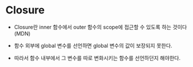 # Closure

- Closure란 inner 함수에서 outer 함수의 scope에 접근할 수 있도록 하는 것이다 (MDN)

- 함수 외부에 global 변수를 선언하면 global 변수의 값이 보장되지 못한다.

- 따라서 함수 내부에서 그 변수를 따로 변화시키는 함수를 선언하던지 해야한다.
